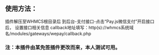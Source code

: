 ## 使用方法：
插件解压至WHMCS根目录后
到后台-支付接口-点击“Pay.js微信支付”开启接口后，
设置接口相关信息
callback地址填写：http(s)://whmcs系统域名/modules/gateways/wepay/callback.php
### 注：本插件由某免签插件更改而来，本人测试可用。
